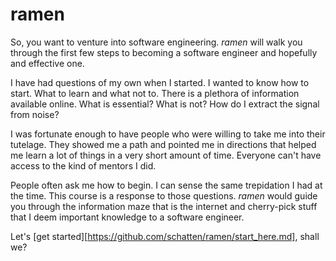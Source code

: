 # ramen

So, you want to venture into software engineering. *ramen* will walk you through the first few steps to becoming a software engineer and hopefully and effective one.

I have had questions of my own when I started. I wanted to know how to start. What to learn and what not to. There is a plethora of information available online. What is essential? What is not? How do I extract the signal from noise?

I was fortunate enough to have people who were willing to take me into their tutelage. They showed me a path and pointed me in directions that helped me learn a lot of things in a very short amount of time. Everyone can't have access to the kind of mentors I did.

People often ask me how to begin. I can sense the same trepidation I had at the time. This course is a response to those questions. *ramen* would guide you through the information maze that is the internet and cherry-pick stuff that I deem important knowledge to a software engineer.

Let's [get started][https://github.com/schatten/ramen/start_here.md], shall we?